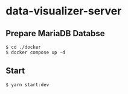 # data-visualizer-server

## Prepare MariaDB Databse
```shell
$ cd ./docker
$ docker compose up -d
```

## Start
```shell
$ yarn start:dev
```